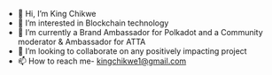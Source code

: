 - 👋 Hi, I’m King Chikwe
- 👀 I’m interested in Blockchain technology
- 🌱 I’m currently a Brand Ambassador for Polkadot and a Community moderator & Ambassador for ATTA
- 💞️ I’m looking to collaborate on any positively impacting project
- 📫 How to reach me- kingchikwe1@gmail.com

<!---
KingChikwe/KingChikwe is a ✨ special ✨ repository because its `README.md` (this file) appears on your GitHub profile.
You can click the Preview link to take a look at your changes.
--->
